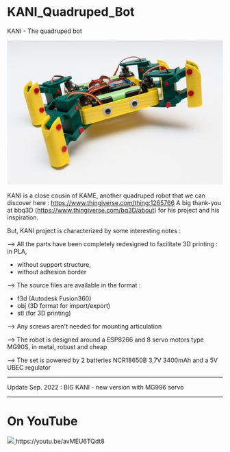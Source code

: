 # KANI_Quadruped_Bot
KANI - The quadruped bot

![KANI](/Photos/WebFormat/Quadruped_1.jpg)

KANI is a close cousin of KAME, another quadruped robot that we can discover here :  https://www.thingiverse.com/thing:1265766
 A big thank-you at bbq3D (https://www.thingiverse.com/bq3D/about) for his project and his inspiration.

But, KANI project is characterized by some interesting notes :

--> All the parts have been completely redesigned to facilitate 3D printing :
in PLA,

- without support structure,
- without adhesion border

--> The source files are available in the format :
- f3d  (Autodesk Fusion360)
- obj (3D format for import/export)
- stl (for 3D printing)

--> Any screws aren't needed for mounting articulation

--> The robot is designed around a ESP8266 and 8 servo motors type MG90S, in metal, robust and cheap

--> The set is powered by 2 batteries NCR18650B 3,7V 3400mAh and a 5V UBEC regulator

---
Update Sep. 2022 : BIG KANI - new version with MG996 servo

---
# On YouTube

<a href="https://youtu.be/avMEU6TQdt8">
<img src="Video/IMG_3883.png"  height="500">
</a>
https://youtu.be/avMEU6TQdt8
